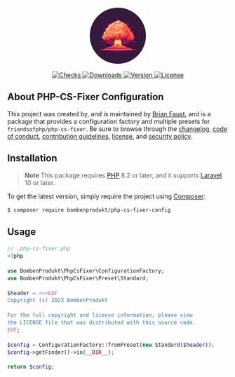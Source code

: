 <p align="center">
    <a href="https://bombenprodukt.com" target="_blank">
        <img src="https://raw.githubusercontent.com/BombenProdukt/assets/main/logo-text.svg" width="128" alt="BombenProdukt Logo" />
    </a>
</p>

<p align="center">
    <a href="https://github.com/faustbrian/php-cs-fixer-config/actions">
        <img src="https://badge.sh/github/check-runs/BombenProdukt/php-cs-fixer-config" alt="Checks" />
    </a>
    <a href="https://packagist.org/packages/bombenprodukt/php-cs-fixer-config">
        <img src="https://badge.sh/packagist/downloads/BombenProdukt/php-cs-fixer-config" alt="Downloads" />
    </a>
    <a href="https://packagist.org/packages/bombenprodukt/php-cs-fixer-config">
        <img src="https://badge.sh/packagist/version/BombenProdukt/php-cs-fixer-config" alt="Version" />
    </a>
    <a href="https://packagist.org/packages/bombenprodukt/php-cs-fixer-config">
        <img src="https://badge.sh/packagist/license/BombenProdukt/php-cs-fixer-config" alt="License" />
    </a>
</p>

## About PHP-CS-Fixer Configuration

This project was created by, and is maintained by [Brian Faust](https://github.com/faustbrian), and is a package that provides a configuration factory and multiple presets for `friendsofphp/php-cs-fixer`. Be sure to browse through the [changelog](CHANGELOG.md), [code of conduct](.github/CODE_OF_CONDUCT.md), [contribution guidelines](.github/CONTRIBUTING.md), [license](LICENSE), and [security policy](.github/SECURITY.md).

## Installation

> **Note**
> This package requires [PHP](https://www.php.net/) 8.2 or later, and it supports [Laravel](https://laravel.com/) 10 or later.

To get the latest version, simply require the project using [Composer](https://getcomposer.org/):

```bash
$ composer require bombenprodukt/php-cs-fixer-config
```

## Usage

```php
// .php-cs-fixer.php
<?php

use BombenProdukt\PhpCsFixer\ConfigurationFactory;
use BombenProdukt\PhpCsFixer\Preset\Standard;

$header = <<<EOF
Copyright (c) 2023 BombenProdukt

For the full copyright and license information, please view
the LICENSE file that was distributed with this source code.
EOF;

$config = ConfigurationFactory::fromPreset(new Standard($header));
$config->getFinder()->in(__DIR__);

return $config;
```
